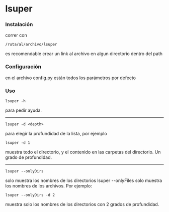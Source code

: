 # lsuper

### Instalación

correr con 

	/ruta/al/archivo/lsuper
es recomendable crear un link al archivo en algun directorio dentro del path

### Configuración

en el archivo config.py están todos los parámetros por defecto 

### Uso

	lsuper -h

para pedir ayuda.

***

	lsuper -d <depth>
  
para elegir la profundidad de la lista, por ejemplo

	lsuper -d 1
  
muestra todo el directorio, y el contenido en las carpetas del directorio. Un grado de profundidad.

***

	lsuper --onlyDirs
solo muestra los nombres de los directorios
	lsuper --onlyFiles
solo muestra los nombres de los archivos.
Por ejemplo:

	lsuper --onlyDirs -d 2
muestra solo los nombres de los directorios con 2 grados de profundidad.
